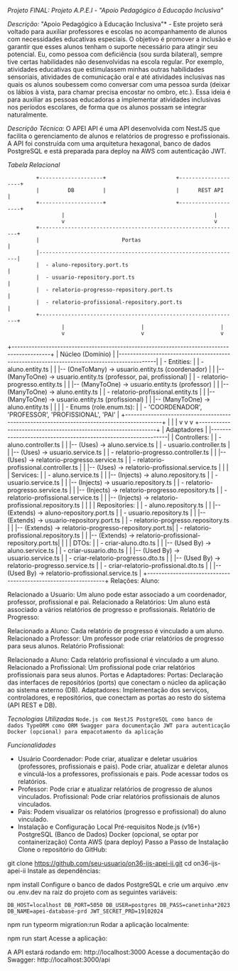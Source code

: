 *Projeto FINAL: Projeto A.P.E.I - "Apoio Pedagógico à Educação Inclusiva"*

*Descrição:*
"Apoio Pedagógico à Educação Inclusiva"* - Este projeto será voltado para auxiliar professores e escolas no acompanhamento de alunos com necessidades educativas especiais. O objetivo é promover a inclusão e garantir que esses alunos tenham o suporte necessário para atingir seu potencial.
Eu, como pessoa com deficiência (sou surda bilateral), sempre tive certas habilidades não desenvolvidas na escola regular. Por exemplo, atividades educativas que estimulassem minhas outras habilidades sensoriais, atividades de comunicação oral e até atividades inclusivas nas quais os alunos soubessem como conversar com uma pessoa surda (deixar os lábios à vista, para chamar precisa encostar no ombro, etc.).
Essa ideia é para auxiliar as pessoas educadoras a implementar atividades inclusivas nos períodos escolares, de forma que os alunos possam se integrar naturalmente.

*Descrição Técnica:*
O APEI API é uma API desenvolvida com NestJS que facilita o gerenciamento de alunos e relatórios de progresso e profissionais. A API foi construída com uma arquitetura hexagonal, banco de dados PostgreSQL e está preparada para deploy na AWS com autenticação JWT.

*Tabela Relacional* 

             +--------------------+                      +--------------------+
             |         DB         |                      |      REST API      |
             +--------------------+                      +--------------------+
                     |                                               |
                     v                                               v
             +---------------------------------------------------------------+
             |                          Portas                               |
             |---------------------------------------------------------------|
             |  - aluno-repository.port.ts                                    |
             |  - usuario-repository.port.ts                                  |
             |  - relatorio-progresso-repository.port.ts                      |
             |  - relatorio-profissional-repository.port.ts                   |
             +---------------------------------------------------------------+
                     |                        |                        |
                     v                        v                        v
+-------------------------------------------------------------------------------------------+
|                                       Núcleo (Domínio)                                    |
|-------------------------------------------------------------------------------------------|
|  - Entities:                                                                              |
|     - aluno.entity.ts                                                                     |
|         |-- (OneToMany) -> usuario.entity.ts (coordenador)                                |
|         |-- (ManyToOne) -> usuario.entity.ts (professor, pai, profissional)               |
|     - relatorio-progresso.entity.ts                                                       |
|         |-- (ManyToOne) -> usuario.entity.ts (professor)                                  |
|         |-- (ManyToOne) -> aluno.entity.ts                                                |
|     - relatorio-profissional.entity.ts                                                    |
|         |-- (ManyToOne) -> usuario.entity.ts (profissional)                               |
|         |-- (ManyToOne) -> aluno.entity.ts                                                |
|                                                                                           |
|  - Enums (role.enum.ts):                                                                  |
|     - 'COORDENADOR', 'PROFESSOR', 'PROFISSIONAL', 'PAI'                                   |
+-------------------------------------------------------------------------------------------+
                     |                        |                        |
                     v                        v                        v
             +---------------------------------------------------------------+
             |                       Adaptadores                             |
             |---------------------------------------------------------------|
             |  Controllers:                                                 |
             |     - aluno.controller.ts                                     |
             |         |-- (Uses) -> aluno.service.ts                        |
             |     - usuario.controller.ts                                   |
             |         |-- (Uses) -> usuario.service.ts                      |
             |     - relatorio-progresso.controller.ts                       |
             |         |-- (Uses) -> relatorio-progresso.service.ts          |
             |     - relatorio-profissional.controller.ts                    |
             |         |-- (Uses) -> relatorio-profissional.service.ts       |
             |                                                               |
             |  Services:                                                    |
             |     - aluno.service.ts                                        |
             |         |-- (Injects) -> aluno.repository.ts                  |
             |     - usuario.service.ts                                      |
             |         |-- (Injects) -> usuario.repository.ts                |
             |     - relatorio-progresso.service.ts                          |
             |         |-- (Injects) -> relatorio-progresso.repository.ts    |
             |     - relatorio-profissional.service.ts                       |
             |         |-- (Injects) -> relatorio-profissional.repository.ts |
             |                                                               |
             |  Repositories:                                                |
             |     - aluno.repository.ts                                     |
             |         |-- (Extends) -> aluno-repository.port.ts             |
             |     - usuario.repository.ts                                   |
             |         |-- (Extends) -> usuario-repository.port.ts           |
             |     - relatorio-progresso.repository.ts                       |
             |         |-- (Extends) -> relatorio-progresso-repository.port.ts|
             |     - relatorio-profissional.repository.ts                    |
             |         |-- (Extends) -> relatorio-profissional-repository.port.ts|
             |                                                               |
             |  DTOs:                                                        |
             |     - criar-aluno.dto.ts                                      |
             |         |-- (Used By) -> aluno.service.ts                     |
             |     - criar-usuario.dto.ts                                    |
             |         |-- (Used By) -> usuario.service.ts                   |
             |     - criar-relatorio-progresso.dto.ts                        |
             |         |-- (Used By) -> relatorio-progresso.service.ts       |
             |     - criar-relatorio-profissional.dto.ts                     |
             |         |-- (Used By) -> relatorio-profissional.service.ts    |
             +---------------------------------------------------------------+
Relações:
Aluno:

Relacionado a Usuario: Um aluno pode estar associado a um coordenador, professor, profissional e pai.
Relacionado a Relatórios: Um aluno está associado a vários relatórios de progresso e profissionais.
Relatório de Progresso:

Relacionado a Aluno: Cada relatório de progresso é vinculado a um aluno.
Relacionado a Professor: Um professor pode criar relatórios de progresso para seus alunos.
Relatório Profissional:

Relacionado a Aluno: Cada relatório profissional é vinculado a um aluno.
Relacionado a Profissional: Um profissional pode criar relatórios profissionais para seus alunos.
Portas e Adaptadores:
Portas: Declaração das interfaces de repositórios (ports) que conectam o núcleo da aplicação ao sistema externo (DB).
Adaptadores: Implementação dos serviços, controladores, e repositórios, que conectam as portas ao resto do sistema (API REST e DB).

_Tecnologias Utilizadas_
`Node.js com NestJS
PostgreSQL como banco de dados
TypeORM como ORM
Swagger para documentação
JWT para autenticação
Docker (opcional) para empacotamento da aplicação `

_Funcionalidades_
- Usuário Coordenador:
Pode criar, atualizar e deletar usuários (professores, profissionais e pais).
Pode criar, atualizar e deletar alunos e vinculá-los a professores, profissionais e pais.
Pode acessar todos os relatórios.
- Professor:
Pode criar e atualizar relatórios de progresso de alunos vinculados.
Profissional:
Pode criar relatórios profissionais de alunos vinculados.
- Pais:
Podem visualizar os relatórios (progresso e profissional) do aluno vinculado.
- Instalação e Configuração Local
Pré-requisitos
Node.js (v16+)
PostgreSQL (Banco de Dados)
Docker (opcional, se optar por containerização)
Conta AWS (para deploy)
Passo a Passo de Instalação
Clone o repositório do GitHub:


git clone https://github.com/seu-usuario/on36-ijs-apei-ii.git
cd on36-ijs-apei-ii
Instale as dependências:

npm install
Configure o banco de dados PostgreSQL e crie um arquivo .env ou .env.dev na raiz do projeto com as seguintes variáveis:


` DB_HOST=localhost
DB_PORT=5050
DB_USER=postgres
DB_PASS=canetinha*2023
DB_NAME=apei-database-prd
JWT_SECRET_PRD=19102024 `




npm run typeorm migration:run
Rodar a aplicação localmente:



npm run start
Acesse a aplicação:

A API estará rodando em: http://localhost:3000
Acesse a documentação do Swagger: http://localhost:3000/api